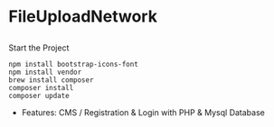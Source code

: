 # FileUploadNetwork
##
Start the Project
```
npm install bootstrap-icons-font
npm install vendor
brew install composer
composer install
composer update

```

- Features:
  CMS / Registration & Login with PHP & Mysql Database 

